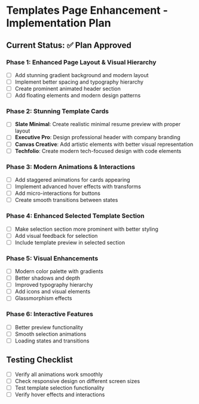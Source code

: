 # Templates Page Enhancement - Implementation Plan

## Current Status: ✅ Plan Approved

### Phase 1: Enhanced Page Layout & Visual Hierarchy
- [ ] Add stunning gradient background and modern layout
- [ ] Implement better spacing and typography hierarchy
- [ ] Create prominent animated header section
- [ ] Add floating elements and modern design patterns

### Phase 2: Stunning Template Cards
- [ ] **Slate Minimal**: Create realistic minimal resume preview with proper layout
- [ ] **Executive Pro**: Design professional header with company branding
- [ ] **Canvas Creative**: Add artistic elements with better visual representation
- [ ] **Techfolio**: Create modern tech-focused design with code elements

### Phase 3: Modern Animations & Interactions
- [ ] Add staggered animations for cards appearing
- [ ] Implement advanced hover effects with transforms
- [ ] Add micro-interactions for buttons
- [ ] Create smooth transitions between states

### Phase 4: Enhanced Selected Template Section
- [ ] Make selection section more prominent with better styling
- [ ] Add visual feedback for selection
- [ ] Include template preview in selected section

### Phase 5: Visual Enhancements
- [ ] Modern color palette with gradients
- [ ] Better shadows and depth
- [ ] Improved typography hierarchy
- [ ] Add icons and visual elements
- [ ] Glassmorphism effects

### Phase 6: Interactive Features
- [ ] Better preview functionality
- [ ] Smooth selection animations
- [ ] Loading states and transitions

## Testing Checklist
- [ ] Verify all animations work smoothly
- [ ] Check responsive design on different screen sizes
- [ ] Test template selection functionality
- [ ] Verify hover effects and interactions
